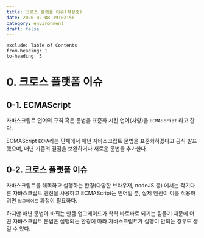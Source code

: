 ```yaml
---
title: 크로스 플랫폼 이슈(작성중)
date: 2020-02-08 19:02:56
category: environment
draft: false
---
```


```toc
exclude: Table of Contents
from-heading: 1
to-heading: 5
```

# 0. 크로스 플랫폼 이슈

## 0-1. ECMAScript

자바스크립트 언어의 규칙 혹은 문법을 표준화 시킨 언어(사양)을 `ECMAScript` 라고 한다.

ECMAScript `ECMA`라는 단체에서 매년 자바스크립트 문법을 표준화하겠다고 공식 발표했으며, 매년 기존의 결점을 보완하거나 새로운 문법을 추가한다.

## 0-2. 크로스 플랫폼 이슈

자바스크립트를 해독하고 실행하는 환경(다양한 브라우저, nodeJS 등) 에서는 각기다른 자바스크립트 엔진을 사용하고 ECMAScript는 언어일 뿐, 실제 엔진이 이를 적용하려면 `업그레이드` 과정이 필요하다.

하지만 매년 문법이 바뀌는 만큼 업그레이드가 촥촥 바로바로 되기는 힘들기 때문에 어떤 자바스크립트 문법은 실행되는 환경에 따라 자바스크립트가 실행이 안되는 경우도 생길 수 있다.
